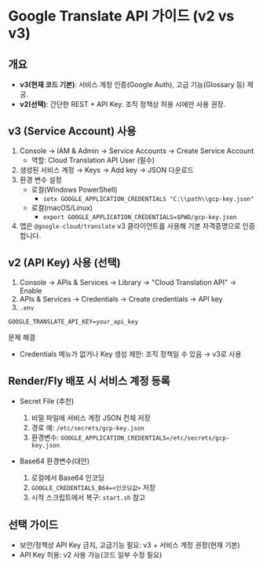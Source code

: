 # Google Translate API 가이드 (v2 vs v3)

## 개요

- **v3(현재 코드 기본)**: 서비스 계정 인증(Google Auth), 고급 기능(Glossary 등) 제공.
- **v2(선택)**: 간단한 REST + API Key. 조직 정책상 허용 시에만 사용 권장.

## v3 (Service Account) 사용

1. Console → IAM & Admin → Service Accounts → Create Service Account
   - 역할: Cloud Translation API User (필수)
2. 생성된 서비스 계정 → Keys → Add key → JSON 다운로드
3. 환경 변수 설정
   - 로컬(Windows PowerShell)
     - `setx GOOGLE_APPLICATION_CREDENTIALS "C:\\path\\gcp-key.json"`
   - 로컬(macOS/Linux)
     - `export GOOGLE_APPLICATION_CREDENTIALS=$PWD/gcp-key.json`
4. 앱은 `@google-cloud/translate` v3 클라이언트를 사용해 기본 자격증명으로 인증합니다.

## v2 (API Key) 사용 (선택)

1. Console → APIs & Services → Library → "Cloud Translation API" → Enable
2. APIs & Services → Credentials → Create credentials → API key
3. `.env`

```
GOOGLE_TRANSLATE_API_KEY=your_api_key
```

문제 해결

- Credentials 메뉴가 없거나 Key 생성 제한: 조직 정책일 수 있음 → v3로 사용

## Render/Fly 배포 시 서비스 계정 등록

- Secret File (추천)

  1. 비밀 파일에 서비스 계정 JSON 전체 저장
  2. 경로 예: `/etc/secrets/gcp-key.json`
  3. 환경변수: `GOOGLE_APPLICATION_CREDENTIALS=/etc/secrets/gcp-key.json`

- Base64 환경변수(대안)
  1. 로컬에서 Base64 인코딩
  2. `GOOGLE_CREDENTIALS_B64=<인코딩값>` 저장
  3. 시작 스크립트에서 복구: `start.sh` 참고

## 선택 가이드

- 보안/정책상 API Key 금지, 고급기능 필요: v3 + 서비스 계정 권장(현재 기본)
- API Key 허용: v2 사용 가능(코드 일부 수정 필요)
